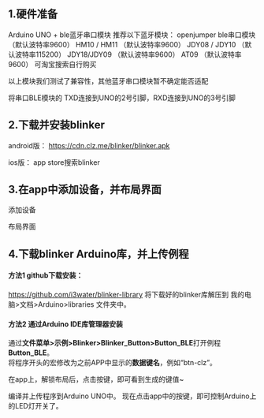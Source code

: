 ## 1.硬件准备
Arduino UNO + ble蓝牙串口模块
推荐以下蓝牙模块：
openjumper ble串口模块 （默认波特率9600）
HM10 / HM11 （默认波特率9600）
JDY08 / JDY10 （默认波特率115200）
JDY18/JDY09 （默认波特率9600）
AT09 （默认波特率9600）
可淘宝搜索自行购买

以上模块我们测试了兼容性，其他蓝牙串口模块暂不确定能否适配

将串口BLE模块的 TXD连接到UNO的2号引脚，RXD连接到UNO的3号引脚


## 2.下载并安装blinker
android版：
https://cdn.clz.me/blinker/blinker.apk

ios版：
app store搜索blinker

## 3.在app中添加设备，并布局界面
添加设备

布局界面


## 4.下载blinker Arduino库，并上传例程
#### 方法1 github下载安装：
https://github.com/i3water/blinker-library
将下载好的blinker库解压到 我的电脑>文档>Arduino>libraries 文件夹中。

#### 方法2 通过Arduino IDE库管理器安装
通过**文件菜单>示例>Blinker>Blinker_Button>Button_BLE**打开例程**Button_BLE**。  
将程序开头的宏修改为之前APP中显示的**数据键名**，例如“btn-clz”。  





在app上，解锁布局后，点击按键，即可看到生成的键值~

编译并上传程序到Arduino UNO中。
现在点击app中的按键，即可控制Arduino上的LED灯开关了。